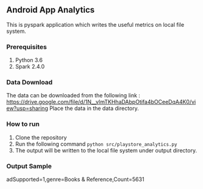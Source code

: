 ## Android App Analytics

This is pyspark application which writes the useful metrics on local file system.

### Prerequisites
1. Python 3.6
2. Spark 2.4.0

### Data Download
The data can be downloaded from the following link : https://drive.google.com/file/d/1N__vlmTKHhaDAbpOtifa4bOCeeDqA4K0/view?usp=sharing
Place the data in the data directory.

### How to run
1. Clone the repository
2. Run the following command
```python src/playstore_analytics.py```
3. The output will be written to the local file system under output directory.

### Output Sample
adSupported=1,genre=Books & Reference,Count=5631
